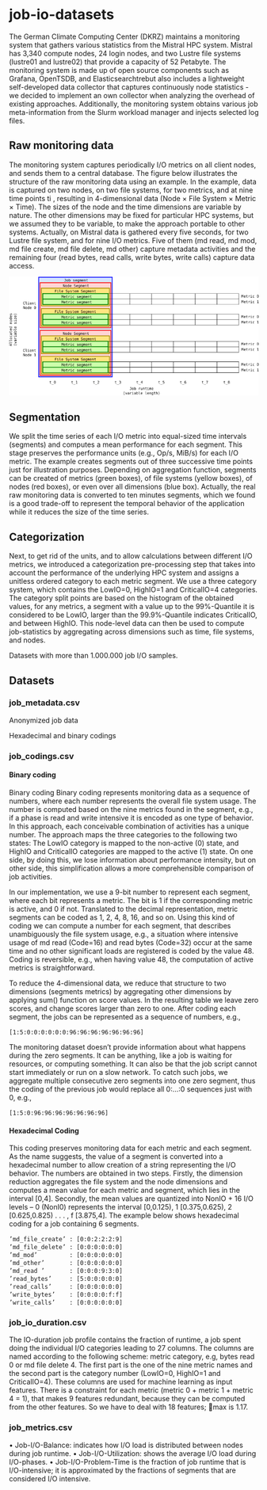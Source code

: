 # job-io-datasets
The German Climate Computing Center (DKRZ) maintains a monitoring system that gathers various statistics from the Mistral HPC system. Mistral has 3,340 compute nodes, 24 login nodes, and two Lustre file systems (lustre01 and lustre02) that provide a capacity of 52 Petabyte. 
The monitoring system is made up of open source components such as Grafana, OpenTSDB, and Elasticsearchtrebut also includes a lightweight self-developed data collector that captures continuously node statistics - we decided to implement an own collector when analyzing the overhead of existing approaches. 
Additionally, the monitoring system obtains various job meta-information from the Slurm workload manager and injects selected log files.

## Raw monitoring data

The monitoring system captures periodically I/O metrics on all client nodes, and sends them to a central database. 
The figure below illustrates the structure of the raw monitoring data using an example. 
In the example, data is captured on two nodes, on two file systems, for two metrics, and at nine time points ti , resulting in 4-dimensional data
(Node × File System × Metric × Time). 
The sizes of the node and the time dimensions are variable by nature. 
The other dimensions may be fixed for particular HPC systems, but we assumed they to be variable, to make the approach portable to other systems. 
Actually, on Mistral data is gathered every five seconds, for two Lustre file system, and for nine I/O metrics. 
Five of them (md read, md mod, md file create, md file delete, md other) capture metadata activities and the remaining four (read bytes, read calls, write bytes, write calls) capture data access.

![Data structure](assets/data_structure.png?raw=true "Data structure")

## Segmentation

We split the time series of each I/O metric into equal-sized time intervals (segments) and computes a mean performance for each segment. 
This stage preserves the performance units (e.g., Op/s, MiB/s) for each I/O metric. 
The example creates segments out of three successive time points just for illustration purposes. 
Depending on aggregation function, segments can be created of metrics (green boxes), of file systems (yellow boxes), of nodes (red boxes), or even over all dimensions (blue box). 
Actually, the real raw monitoring data is converted to ten minutes segments, which we found is a good trade-off to represent the temporal behavior of the application while it reduces the size of the time series.

## Categorization

Next, to get rid of the units, and to allow calculations between different I/O metrics, we introduced a categorization pre-processing step that takes into account the performance of the underlying HPC system and assigns a unitless ordered category to each metric segment. 
We use a three category system, which contains the LowIO=0, HighIO=1 and CriticalIO=4 categories. 
The category split points are based on the histogram of the obtained values, for any metrics, a segment with a value up to the 99%-Quantile it is considered to be LowIO, larger than the 99.9%-Quantile indicates CriticalIO, and between HighIO. 
This node-level data can then be used to compute job-statistics by aggregating across dimensions such as time, file systems, and nodes.

Datasets with more than 1.000.000 job I/O samples.

## Datasets

### job_metadata.csv
Anonymized job data

Hexadecimal and binary codings
### job_codings.csv
#### Binary coding 
Binary coding Binary coding represents monitoring data as a sequence of numbers, where each number represents the overall file system usage. 
The number is computed based on the nine metrics found in the segment, e.g., if a phase is read and write intensive it is encoded as one type of behavior. In this approach, each conceivable combination of activities has a unique number.
The approach maps the three categories to the following two states: The LowIO category is mapped to the non-active (0) state, and HighIO and CriticalIO categories are mapped to the active (1) state. On one side, by doing this, we lose information about performance intensity, but on other side, this simplification allows a more comprehensible comparison of job activities.

In our implementation, we use a 9-bit number to represent each segment, where each bit represents a metric. The bit is 1 if the corresponding metric is active, and 0 if not.
Translated to the decimal representation, metric segments can be coded as 1, 2, 4, 8, 16, and so on. Using this kind of coding we can compute a number for each segment, that describes unambiguously the file system usage, e.g., a situation where intensive usage of md read (Code=16) and read bytes (Code=32) occur at the same time and no other significant loads are registered is coded by the value 48. Coding is reversible, e.g., when having value 48, the computation of active metrics is straightforward.

To reduce the 4-dimensional data, we reduce that structure to two dimensions (segments metrics) by aggregating other dimensions by applying sum() function on score values. 
In the resulting table we leave zero scores, and change scores larger than zero to one. After coding
each segment, the jobs can be represented as a sequence of numbers, e.g., 
```
[1:5:0:0:0:0:0:0:96:96:96:96:96:96:96]
```
The monitoring dataset doesn’t provide information about what happens during the zero segments. 
It can be anything, like a job is waiting for resources, or computing something. 
It can also be that the job script cannot start immediately or run on a slow network. 
To catch such jobs, we aggregate multiple consecutive zero segments into one zero segment, thus the coding of the previous job would replace all 0:...:0 sequences just with 0, e.g., 
```
[1:5:0:96:96:96:96:96:96:96]
```

#### Hexadecimal Coding
This coding preserves monitoring data for each metric and each segment. 
As the name suggests, the value of a segment is converted into a hexadecimal number to allow creation of a string representing the I/O behavior. 
The numbers are obtained in two steps. 
Firstly, the dimension reduction aggregates the file system and the node dimensions and computes a mean value for each metric and segment, which lies in the interval [0,4].
Secondly, the mean values are quantized into NonIO + 16 I/O levels – 0 (NonI0) represents the interval [0,0.125), 1 [0.375,0.625), 2 [0.625,0.825) . . . , f [3.875,4]. 
The example below shows hexadecimal coding for a job containing 6 segments.

```
’md_file_create’ : [0:0:2:2:2:9]
’md_file_delete’ : [0:0:0:0:0:0]
’md_mod’         : [0:0:0:0:0:0]
’md_other’       : [0:0:0:0:0:0]
’md_read ’       : [0:0:0:9:3:0]
’read_bytes’     : [5:0:0:0:0:0]
’read_calls’     : [0:0:0:0:0:0]
’write_bytes’    : [0:0:0:0:f:f]
’write_calls’    : [0:0:0:0:0:0]
```

### job_io_duration.csv
The IO-duration job profile contains the fraction of runtime, a job spent doing the individual I/O categories leading to 27 columns. 
The columns are named according to the following scheme: metric category, e.g, bytes read 0 or md file delete 4. 
The first part is the one of the nine metric names and the second part is the category number (LowIO=0, HighIO=1 and CriticalIO=4). 
These columns are used for machine learning as input features. 
There is a constraint for each metric (metric 0 + metric 1 + metric 4 = 1), that makes 9 features redundant, because they can be computed from the other features. So we have to deal with 18 features; max is 1.17.


### job_metrics.csv
• Job-I/O-Balance: indicates how I/O load is distributed between nodes during job
runtime.
• Job-I/O-Utilization: shows the average I/O load during I/O-phases.
• Job-I/O-Problem-Time is the fraction of job runtime that is I/O-intensive; it is
approximated by the fractions of segments that are considered I/O intensive.
